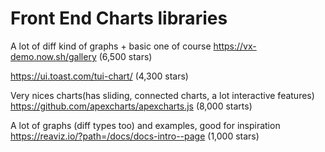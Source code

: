 # Front End Charts libraries

A lot of diff kind of graphs + basic one of course
https://vx-demo.now.sh/gallery (6,500 stars)


https://ui.toast.com/tui-chart/ (4,300 stars)


Very nices charts(has sliding, connected charts, a lot interactive features)
https://github.com/apexcharts/apexcharts.js (8,000 starts)

A lot of graphs (diff types too) and examples, good for inspiration
https://reaviz.io/?path=/docs/docs-intro--page (1,000 stars)